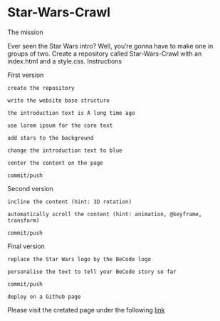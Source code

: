 # Star-Wars-Crawl
The mission

Ever seen the Star Wars intro? Well, you’re gonna have to make one in groups of two. Create a repository called Star-Wars-Crawl with an index.html and a style.css.
Instructions

First version

    create the repository

    write the website base structure

    the introduction text is A long time ago

    use lorem ipsum for the core text

    add stars to the background

    change the introduction text to blue

    center the content on the page

    commit/push

Second version

    incline the content (hint: 3D rotation)

    automatically scroll the content (hint: animation, @keyframe, transform)

    commit/push

Final version

    replace the Star Wars logo by the BeCode logo

    personalise the text to tell your BeCode story so far

    commit/push

    deploy on a Github page

Please visit the cretated page under the following [link](https://yuliya-becode.github.io/Star-Wars-Crawl/index.html)